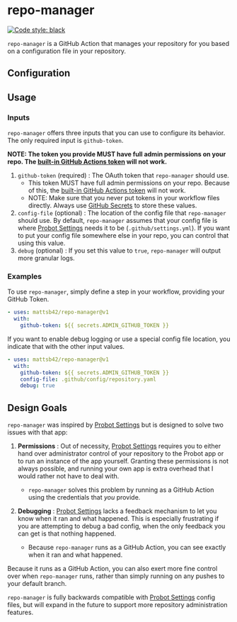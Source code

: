 # repo-manager

[![Code style: black](https://img.shields.io/badge/code%20style-black-000000.svg)](https://github.com/psf/black)

`repo-manager` is a GitHub Action that manages your repository for you
based on a configuration file in your repository.

## Configuration

## Usage

### Inputs

`repo-manager` offers three inputs that you can use to configure its behavior.
The only required input is `github-token`.

**NOTE: The token you provide MUST have full admin permissions on your repo.
The [built-in GitHub Actions token][github actions token] will not work.**

1. `github-token` (required) :
    The OAuth token that `repo-manager` should use.
    * This token MUST have full admin permissions on your repo.
        Because of this,
        the [built-in GitHub Actions token][github actions token] will not work.
    * NOTE: Make sure that you never put tokens in your workflow files directly.
        Always use [GitHub Secrets] to store these values.
1. `config-file` (optional) :
    The location of the config file that `repo-manager` should use.
    By default, `repo-manager` assumes that your config file is
    where [Probot Settings] needs it to be (`.github/settings.yml`).
    If you want to put your config file somewhere else in your repo,
    you can control that using this value.
1. `debug` (optional) :
    If you set this value to `true`, `repo-manager` will output more granular logs.

### Examples

To use `repo-manager`, simply define a step in your workflow, providing your GitHub Token.

```yaml
- uses: mattsb42/repo-manager@v1
  with:
    github-token: ${{ secrets.ADMIN_GITHUB_TOKEN }}
```


If you want to enable debug logging or use a special config file location,
you indicate that with the other input values.

```yaml
- uses: mattsb42/repo-manager@v1
  with:
    github-token: ${{ secrets.ADMIN_GITHUB_TOKEN }}
    config-file: .github/config/repository.yaml
    debug: true
```

## Design Goals

`repo-manager` was inspired by [Probot Settings]
but is designed to solve two issues with that app:

1. **Permissions** : Out of necessity,
   [Probot Settings] requires you to either
   hand over administrator control of your repository to the Probot app
   or to run an instance of the app yourself.
   Granting these permissions is not always possible,
   and running your own app is extra overhead that I would rather not have to deal with.

   * `repo-manager` solves this problem by running as a GitHub Action
     using the credentials that *you* provide.

1. **Debugging** : [Probot Settings] lacks a feedback mechanism to let you know
   when it ran and what happened.
   This is especially frustrating if you are attempting to debug a bad config,
   when the only feedback you can get is that nothing happened.

   * Because `repo-manager` runs as a GitHub Action,
     you can see exactly when it ran and what happened.


Because it runs as a GitHub Action,
you can also exert more fine control over when `repo-manager` runs,
rather than simply running on any pushes to your default branch.

`repo-manager` is fully backwards compatible with [Probot Settings] config files,
but will expand in the future to support more repository administration features.


[Probot Settings]: https://probot.github.io/apps/settings/
[github actions token]: https://help.github.com/en/actions/automating-your-workflow-with-github-actions/authenticating-with-the-github_token#permissions-for-the-github_token
[Github Secrets]: https://help.github.com/en/actions/automating-your-workflow-with-github-actions/creating-and-using-encrypted-secrets
